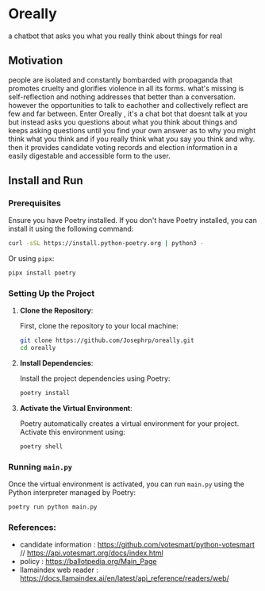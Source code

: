 # Oreally
a chatbot that asks you what you really think about things for real

## Motivation

people are isolated and constantly bombarded with propaganda that promotes cruelty and glorifies violence in all its forms. what's missing is self-reflection and nothing addresses that better than a conversation. however the opportunities to talk to eachother and collectively reflect are few and far between. Enter Oreally , it's a chat bot that doesnt talk at you but instead asks you questions about what you think about things and keeps asking questions until you find your own answer as to why you might think what you think and if you really think what you say you think and why. then it provides candidate voting records and election information in a easily digestable and accessible form to the user.

## Install and Run

### Prerequisites

Ensure you have Poetry installed. If you don't have Poetry installed, you can install it using the following command:

```bash
curl -sSL https://install.python-poetry.org | python3 -
```

Or using `pipx`:

```bash
pipx install poetry
```

### Setting Up the Project

1. **Clone the Repository**:

   First, clone the repository to your local machine:

   ```bash
   git clone https://github.com/Josephrp/oreally.git
   cd oreally
   ```

2. **Install Dependencies**:

   Install the project dependencies using Poetry:

   ```bash
   poetry install
   ```

3. **Activate the Virtual Environment**:

   Poetry automatically creates a virtual environment for your project. Activate this environment using:

   ```bash
   poetry shell
   ```

### Running `main.py`

Once the virtual environment is activated, you can run `main.py` using the Python interpreter managed by Poetry:

```bash
poetry run python main.py
```

### **References:**

- candidate information : https://github.com/votesmart/python-votesmart  // https://api.votesmart.org/docs/index.html
- policy : https://ballotpedia.org/Main_Page
- llamaindex web reader : https://docs.llamaindex.ai/en/latest/api_reference/readers/web/

